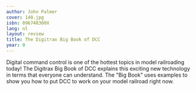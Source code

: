```yaml
---
author: John Palmer
cover: 148.jpg
isbn: 096748300X
lang: nl
layout: review
title: The Digitrax Big Book of DCC
year: 0
---
```


Digital command control is one of the hottest topics in model railroading today! The Digitrax Big Book of DCC explains this exciting new technology in terms that everyone can understand. The "Big Book" uses examples to show you how to put DCC to work on your model railroad right now.
